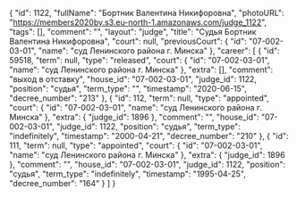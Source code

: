 {
    "id": 1122,
    "fullName": "Бортник Валентина Никифоровна",
    "photoURL": "https://members2020by.s3.eu-north-1.amazonaws.com/judge_1122",
    "tags": [],
    "comment": "",
    "layout": "judge",
    "title": "Судья Бортник Валентина Никифоровна",
    "court": null,
    "previousCourt": {
        "id": "07-002-03-01",
        "name": "суд Ленинского района г. Минска"
    },
    "career": [
        {
            "id": 59518,
            "term": null,
            "type": "released",
            "court": {
                "id": "07-002-03-01",
                "name": "суд Ленинского района г. Минска"
            },
            "extra": [],
            "comment": "выход в отставку",
            "house_id": "07-002-03-01",
            "judge_id": 1122,
            "position": "судья",
            "term_type": "",
            "timestamp": "2020-06-15",
            "decree_number": "213"
        },
        {
            "id": 112,
            "term": null,
            "type": "appointed",
            "court": {
                "id": "07-002-03-01",
                "name": "суд Ленинского района г. Минска"
            },
            "extra": {
                "judge_id": 1896
            },
            "comment": "",
            "house_id": "07-002-03-01",
            "judge_id": 1122,
            "position": "судья",
            "term_type": "indefinitely",
            "timestamp": "2000-04-21",
            "decree_number": "210"
        },
        {
            "id": 111,
            "term": null,
            "type": "appointed",
            "court": {
                "id": "07-002-03-01",
                "name": "суд Ленинского района г. Минска"
            },
            "extra": {
                "judge_id": 1896
            },
            "comment": "",
            "house_id": "07-002-03-01",
            "judge_id": 1122,
            "position": "судья",
            "term_type": "indefinitely",
            "timestamp": "1995-04-25",
            "decree_number": "164"
        }
    ]
}